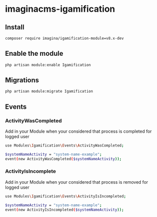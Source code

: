 # imaginacms-igamification

## Install
```bash
composer require imagina/igamification-module=v8.x-dev
```

## Enable the module
```bash
php artisan module:enable Igamification
```

## Migrations
```bash
php artisan module:migrate Igamification
```

## Events

### ActivityWasCompleted
Add in your Module when your considered that process is completed for logged user

```bash
use Modules\Igamification\Events\ActivityWasCompleted;

$systemNameActivity = "system-name-example";
event(new ActivityWasCompleted($systemNameActivity));
```

### ActivityIsIncomplete
Add in your Module when your considered that process is removed for logged user

```bash
use Modules\Igamification\Events\ActivityIsIncompleted;

$systemNameActivity = "system-name-example";
event(new ActivityIsIncompleted($systemNameActivity));
```
